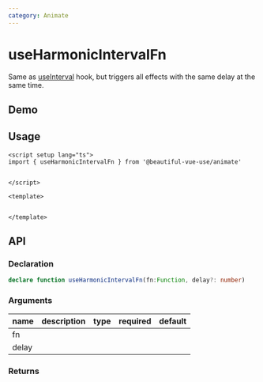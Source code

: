 ```yaml
---
category: Animate
---
```


# useHarmonicIntervalFn

Same as [useInterval](./useInterval.md) hook, but triggers all effects with the same delay at the same time.

## Demo

<Demo />

## Usage

```vue
<script setup lang="ts">
import { useHarmonicIntervalFn } from '@beautiful-vue-use/animate'


</script>

<template>


</template>

```

## API

### Declaration

```ts
declare function useHarmonicIntervalFn(fn:Function, delay?: number)

```

### Arguments

| name | description | type | required | default |
| ----- | -----  | -----  | -----  | -----  |
| fn |
| delay |

### Returns
